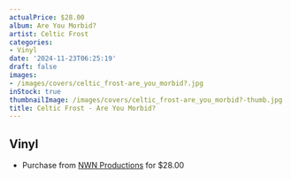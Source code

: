 ```yaml
---
actualPrice: $28.00
album: Are You Morbid?
artist: Celtic Frost
categories:
- Vinyl
date: '2024-11-23T06:25:19'
draft: false
images:
- /images/covers/celtic_frost-are_you_morbid?.jpg
inStock: true
thumbnailImage: /images/covers/celtic_frost-are_you_morbid?-thumb.jpg
title: Celtic Frost - Are You Morbid?
---
```


## Vinyl
* Purchase from [NWN Productions](http://shop.nwnprod.com/index.php?route=product/product&path=75&product_id=58180&sort=pd.name&order=ASC) for $28.00
